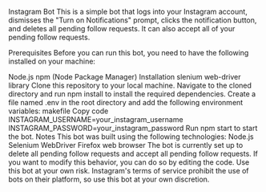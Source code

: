 ﻿Instagram Bot
This is a simple bot that logs into your Instagram account, dismisses the "Turn on Notifications" prompt, clicks the notification button, and deletes all pending follow requests. It can also accept all of your pending follow requests.

Prerequisites
Before you can run this bot, you need to have the following installed on your machine:

Node.js
npm (Node Package Manager)
Installation
slenium web-driver library
Clone this repository to your local machine.
Navigate to the cloned directory and run npm install to install the required dependencies.
Create a file named .env in the root directory and add the following environment variables:
makefile
Copy code
INSTAGRAM_USERNAME=your_instagram_username
INSTAGRAM_PASSWORD=your_instagram_password
Run npm start to start the bot.
Notes
This bot was built using the following technologies:
Node.js
Selenium WebDriver
Firefox web browser
The bot is currently set up to delete all pending follow requests and accept all pending follow requests. If you want to modify this behavior, you can do so by editing the code.
Use this bot at your own risk. Instagram's terms of service prohibit the use of bots on their platform, so use this bot at your own discretion.